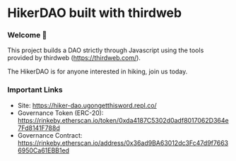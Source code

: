 # HikerDAO built with thirdweb

### **Welcome 👋**
This project builds a DAO strictly through Javascript using the tools provided by thirdweb (https://thirdweb.com/).

The HikerDAO is for anyone interested in hiking, join us today.

### **Important Links**
- Site: https://hiker-dao.ugongetthisword.repl.co/
- Governance Token (ERC-20): https://rinkeby.etherscan.io/token/0xda4187C5302d0adf8017062D364e7Fd8141F788d
- Governance Contract: https://rinkeby.etherscan.io/address/0x36ad9BA63012dc3Fc47d9f76636950Ca61EBB1ed
